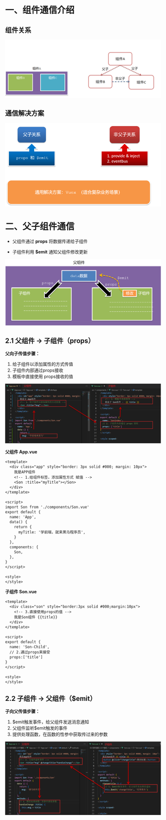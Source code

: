# 一、组件通信介绍

## 组件关系

![](images/001.png)

## 通信解决方案

![](images/002.png)



# 二、父子组件通信

* 父组件通过 **props** 将数据传递给子组件

* 子组件利用 **$emit** 通知父组件修改更新

![](images/003.png)



## 2.1 父组件 -> 子组件（props）

**父向子传值步骤：**

1. 给子组件以添加属性的方式传值
2. 子组件内部通过props接收
3. 模板中直接使用 props接收的值

![](images/004.png)



**父组件 App.vue**

```vue
<template>
  <div class="app" style="border: 3px solid #000; margin: 10px">
    我是APP组件
    <!-- 1.给组件标签，添加属性方式 赋值 -->
    <Son :title="myTitle"></Son>
  </div>
</template>

<script>
import Son from './components/Son.vue'
export default {
  name: 'App',
  data() {
    return {
      myTitle: '学前端，就来黑马程序员',
    }
  },
  components: {
    Son,
  },
}
</script>

<style>
</style>
```

**子组件 Son.vue**

```vue
<template>
  <div class="son" style="border:3px solid #000;margin:10px">
    <!-- 3.直接使用props的值 -->
    我是Son组件 {{title}}
  </div>
</template>

<script>
export default {
  name: 'Son-Child',
  // 2.通过props来接受
  props:['title']
}
</script>

<style>
</style>
```



## 2.2 子组件 -> 父组件（$emit）

**子向父传值步骤：**

1. $emit触发事件，给父组件发送消息通知
2. 父组件监听$emit触发的事件
3. 提供处理函数，在函数的性参中获取传过来的参数

![](images/005.png)





